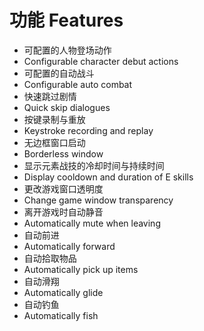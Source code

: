 # 功能 Features

- 可配置的人物登场动作
- Configurable character debut actions
- 可配置的自动战斗
- Configurable auto combat
- 快速跳过剧情
- Quick skip dialogues
- 按键录制与重放
- Keystroke recording and replay
- 无边框窗口启动
- Borderless window
- 显示元素战技的冷却时间与持续时间
- Display cooldown and duration of E skills
- 更改游戏窗口透明度
- Change game window transparency
- 离开游戏时自动静音
- Automatically mute when leaving
- 自动前进
- Automatically forward
- 自动拾取物品
- Automatically pick up items
- 自动滑翔
- Automatically glide
- 自动钓鱼
- Automatically fish